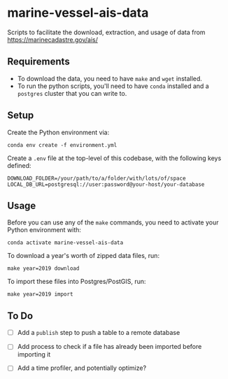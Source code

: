 # marine-vessel-ais-data

Scripts to facilitate the download, extraction, and usage of data from https://marinecadastre.gov/ais/

## Requirements

- To download the data, you need to have `make` and `wget` installed.
- To run the python scripts, you'll need to have `conda` installed and a `postgres` cluster that you can write to.

## Setup

Create the Python environment via:

```
conda env create -f environment.yml
```

Create a `.env` file at the top-level of this codebase, with the following keys defined:

```
DOWNLOAD_FOLDER=/your/path/to/a/folder/with/lots/of/space
LOCAL_DB_URL=postgresql://user:password@your-host/your-database
```

## Usage

Before you can use any of the `make` commands, you need to activate your Python environment with:

```
conda activate marine-vessel-ais-data
```

To download a year's worth of zipped data files, run:

```
make year=2019 download
```

To import these files into Postgres/PostGIS, run:

```
make year=2019 import
```

## To Do

- [ ] Add a `publish` step to push a table to a remote database

- [ ] Add process to check if a file has already been imported before importing it

- [ ] Add a time profiler, and potentially optimize?

